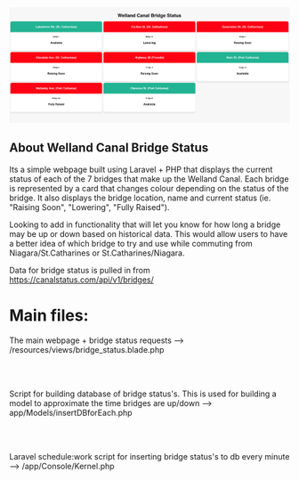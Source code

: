 


<p align="center">
  <img src="https://github.com/Ethansteip/Welland-Canal-Status/blob/master/Screen%20Shot%202020-10-27%20at%209.29.59%20AM.png" width="1500" title="hover text">
  
</p>


## About Welland Canal Bridge Status

Its a simple webpage built using Laravel + PHP that displays the current status of each of the 7 bridges that make up the Welland Canal. Each bridge is represented by a card that changes colour depending on the status of the bridge. It also displays the bridge location, name and current status (ie. "Raising Soon", "Lowering", "Fully Raised").

Looking to add in functionality that will let you know for how long a bridge may be up or down based on historical data. This would allow users to have a better idea of which bridge to try and use while commuting from Niagara/St.Catharines or St.Catharines/Niagara.

Data for bridge status is pulled in from https://canalstatus.com/api/v1/bridges/

<h1>Main files:</h1>

<p>The main webpage + bridge status requests --> /resources/views/bridge_status.blade.php</p><br><br>
<p>Script for building database of bridge status's. This is used for building a model to approximate the time bridges are up/down --> app/Models/insertDBforEach.php</p><br><br>
<p>Laravel schedule:work script for inserting bridge status's to db every minute --> /app/Console/Kernel.php<p>
